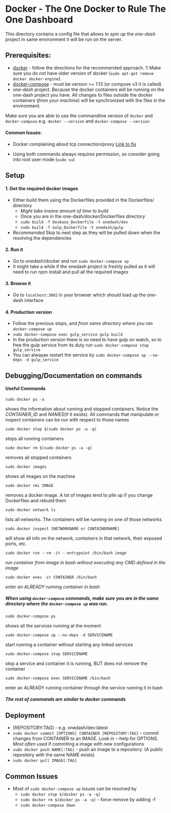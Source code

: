 # Docker - The One Docker to Rule The One Dashboard

This directory contains a config file that allows to spin up the _one-dash_ project in same environment it will be run on the server.

## Prerequisites:
- [docker](https://docs.docker.com/engine/installation/linux/ubuntu/) - follow the directions for the recommended approach. !! Make sure you do not have older version of docker (`sudo apt-get remove docker docker-engine`).
- [docker-compose](https://docs.docker.com/compose/install/) - must be version >= 1.13 (or compose v3 it is called)
- *one-dash* project. Because the docker containers will be running on the one-dash project you have. All changes to files outside the docker containers (*from your machine*) will be synchronized with the files in the environment.

Make sure you are able to use the commandline version of `docker` and `docker-compose`
e.g. `docker --version` and `docker-compose --version`

#### Common Issues:
- Docker complaining about tcp connection/proxy [Link to fix](https://docs.docker.com/engine/admin/systemd/#httphttps-proxy)

- Using both commands always requires permission, so consider going into root user mode (`sudo su`)

## Setup

#### 1. Get the required docker images
- Either build them using the Dockerfiles provided in the Dockerfiles/ directory
    - *Might take insane amount of time to build*
    - Once you are in the one-dash/docker/Dockerfiles directory
    - `sudo build -f Devbase_Dockerfile -t onedash/dev`
    - `sudo build -f Gulp_Dockerfile -t onedash/gulp`
- *Recommended* Skip to next step as they will be pulled down when the resolving the dependencies

#### 2. Run it
- Go to onedash/docker and run `sudo docker-compose up`
- It might take a while if the onedash project is freshly pulled as it will need to run npm install and pull all the required images

#### 3. Browse it
- Go to `localhost:3002` in your browser which should load up the one-dash interface

#### 4. Production version
- Follow the previous steps, and *from same directory where you ran `docker-compose up`*
- `sudo docker-compose exec gulp_service gulp build`
- In the production version there is no need to have gulp on watch, so to free the gulp service from its duty run `sudo docker-compose stop gulp_service`
- You can alwayas restart the service by `sudo docker-compose up --no-deps -d gulp_service`


## Debugging/Documentation on commands

#### Useful Commands
```
sudo docker ps -a
```
shows the information about running and stopped containers. Notice the *CONTAINER_ID* and *NAMES*(if it exists). All commands that manipulate or inspect containers can be run with respect to those names
```
sudo docker stop $(sudo docker ps -a -q)
```
stops all running containers
```
sudo docker rm $(sudo docker ps -a -q)
```
removes all stopped containers
```
sudo docker images
```
shows all images on the machine
```
sudo docker rmi IMAGE
```
removes a docker image. A lot of images tend to pile up if you change Dockerfiles and rebuild them
```
sudo docker network ls
```
lists all networks. The containers will be running on one of those networks
```
sudo docker inspect [NETWORKNAME or CONTAINERNAME]
```
will show all info on the network, _containers_ in that network, their exposed ports, etc.
```
sudo docker run --rm -it --entrypoint /bin/bash image
```
*run container from image in bash without executing any CMD defined in the image*
```
sudo docker exec -it CONTAINER /bin/bash
```
*enter an ALREADY running container in bash*

##### When using `docker-compose` commands, make sure you are in the same directory where the `docker-compose up` was run.

```
sudo docker-compose ps
```
shows all the services running at the moment
```
sudo docker-compose up --no-deps -d SERVICENAME
```
start running a container without starting any linked services
```
sudo docker-compose stop SERVICENAME
```
stop a service and container it is running, BUT does not remove the container
```
sudo docker-compose exec SERVICENAME /bin/bash
```
enter an ALREADY running container through the service running it in bash
##### The rest of commands are similar to docker commands

## Deployment
- [REPOSITORY:TAG] - e.g. onedash/dev:latest
- `sudo docker commit [OPTIONS] CONTAINER [REPOSITORY:TAG]` - commit changes from CONTAINER to an IMAGE. Look in --help for OPTIONS. *Most often used* if commiting a image with new configurations
- `sudo docker push NAME[:TAG]` - push an image to a repository. (A public repository with the same NAME exists)
- `sudo docker pull IMAGE[:TAG]`

## Common Issues
- Most of `sudo docker-compose up` issues can be resolved by
    - `sudo docker stop $(docker ps -a -q)`
    - `sudo docker rm $(docker ps -a -q)`  - force remove by adding -f
    - `sudo docker-compose down`
